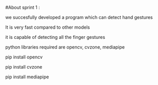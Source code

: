 #About sprint 1 :

we succesfully developed a program which can detect hand gestures

It is very fast compared to other models

it is capable of detecting all the finger gestures

python libraries required are opencv, cvzone, mediapipe

pip install opencv

pip install cvzone

pip install mediapipe
